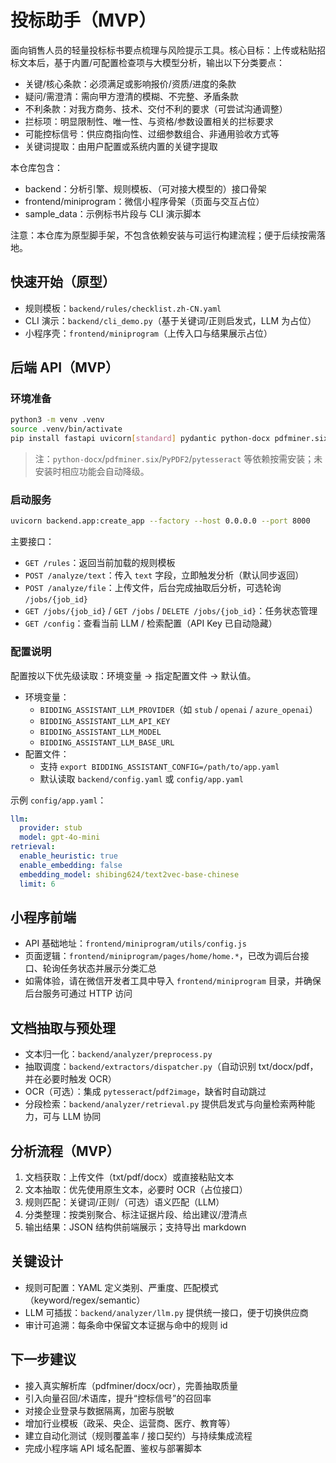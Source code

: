 # 投标助手（MVP）

面向销售人员的轻量投标标书要点梳理与风险提示工具。核心目标：上传或粘贴招标文本后，基于内置/可配置检查项与大模型分析，输出以下分类要点：

- 关键/核心条款：必须满足或影响报价/资质/进度的条款
- 疑问/需澄清：需向甲方澄清的模糊、不完整、矛盾条款
- 不利条款：对我方商务、技术、交付不利的要求（可尝试沟通调整）
- 拦标项：明显限制性、唯一性、与资格/参数设置相关的拦标要求
- 可能控标信号：供应商指向性、过细参数组合、非通用验收方式等
- 关键词提取：由用户配置或系统内置的关键字提取

本仓库包含：
- backend：分析引擎、规则模板、（可对接大模型的）接口骨架
- frontend/miniprogram：微信小程序骨架（页面与交互占位）
- sample_data：示例标书片段与 CLI 演示脚本

注意：本仓库为原型脚手架，不包含依赖安装与可运行构建流程；便于后续按需落地。

## 快速开始（原型）

- 规则模板：`backend/rules/checklist.zh-CN.yaml`
- CLI 演示：`backend/cli_demo.py`（基于关键词/正则启发式，LLM 为占位）
- 小程序壳：`frontend/miniprogram`（上传入口与结果展示占位）

## 后端 API（MVP）

### 环境准备

```bash
python3 -m venv .venv
source .venv/bin/activate
pip install fastapi uvicorn[standard] pydantic python-docx pdfminer.six PyPDF2 pillow pytesseract sentence-transformers
```

> 注：`python-docx`/`pdfminer.six`/`PyPDF2`/`pytesseract` 等依赖按需安装；未安装时相应功能会自动降级。

### 启动服务

```bash
uvicorn backend.app:create_app --factory --host 0.0.0.0 --port 8000
```

主要接口：

- `GET /rules`：返回当前加载的规则模板
- `POST /analyze/text`：传入 `text` 字段，立即触发分析（默认同步返回）
- `POST /analyze/file`：上传文件，后台完成抽取后分析，可选轮询 `/jobs/{job_id}`
- `GET /jobs/{job_id}` / `GET /jobs` / `DELETE /jobs/{job_id}`：任务状态管理
- `GET /config`：查看当前 LLM / 检索配置（API Key 已自动隐藏）

### 配置说明

配置按以下优先级读取：环境变量 → 指定配置文件 → 默认值。

- 环境变量：
  - `BIDDING_ASSISTANT_LLM_PROVIDER`（如 `stub` / `openai` / `azure_openai`）
  - `BIDDING_ASSISTANT_LLM_API_KEY`
  - `BIDDING_ASSISTANT_LLM_MODEL`
  - `BIDDING_ASSISTANT_LLM_BASE_URL`
- 配置文件：
  - 支持 `export BIDDING_ASSISTANT_CONFIG=/path/to/app.yaml`
  - 默认读取 `backend/config.yaml` 或 `config/app.yaml`

示例 `config/app.yaml`：

```yaml
llm:
  provider: stub
  model: gpt-4o-mini
retrieval:
  enable_heuristic: true
  enable_embedding: false
  embedding_model: shibing624/text2vec-base-chinese
  limit: 6
```

## 小程序前端

- API 基础地址：`frontend/miniprogram/utils/config.js`
- 页面逻辑：`frontend/miniprogram/pages/home/home.*`，已改为调后台接口、轮询任务状态并展示分类汇总
- 如需体验，请在微信开发者工具中导入 `frontend/miniprogram` 目录，并确保后台服务可通过 HTTP 访问

## 文档抽取与预处理

- 文本归一化：`backend/analyzer/preprocess.py`
- 抽取调度：`backend/extractors/dispatcher.py`（自动识别 txt/docx/pdf，并在必要时触发 OCR）
- OCR（可选）：集成 `pytesseract`/`pdf2image`，缺省时自动跳过
- 分段检索：`backend/analyzer/retrieval.py` 提供启发式与向量检索两种能力，可与 LLM 协同

## 分析流程（MVP）

1) 文档获取：上传文件（txt/pdf/docx）或直接粘贴文本
2) 文本抽取：优先使用原生文本，必要时 OCR（占位接口）
3) 规则匹配：关键词/正则/（可选）语义匹配（LLM）
4) 分类整理：按类别聚合、标注证据片段、给出建议/澄清点
5) 输出结果：JSON 结构供前端展示；支持导出 markdown

## 关键设计

- 规则可配置：YAML 定义类别、严重度、匹配模式（keyword/regex/semantic）
- LLM 可插拔：`backend/analyzer/llm.py` 提供统一接口，便于切换供应商
- 审计可追溯：每条命中保留文本证据与命中的规则 id

## 下一步建议

- 接入真实解析库（pdfminer/docx/ocr），完善抽取质量
- 引入向量召回/术语库，提升“控标信号”的召回率
- 对接企业登录与数据隔离，加密与脱敏
- 增加行业模板（政采、央企、运营商、医疗、教育等）
- 建立自动化测试（规则覆盖率 / 接口契约）与持续集成流程
- 完成小程序端 API 域名配置、鉴权与部署脚本
